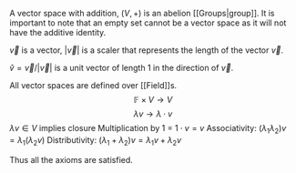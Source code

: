 A vector space with addition, $(V,+)$ is an abelion [[Groups|group]]. It is important to note that an empty set cannot be a vector space as it will not have the additive identity.

$\vec v$ is a vector, $|\vec v|$ is a scaler that represents the length of the vector $\vec v$. 

$\hat v=\vec v/|\vec v|$ is a unit vector of length 1 in the direction of $\vec v$.

All vector spaces are defined over [[Field]]s. $$\mathbb F\times V\to V$$$$\lambda v\to \lambda\cdot v$$$\lambda v\in V$ implies closure
Multiplication by 1 = $1\cdot v=v$
Associativity: $(\lambda_1\lambda_2)v=\lambda_1(\lambda_2 v)$
Distributivity: $(\lambda_1+\lambda_2)v=\lambda_1v+\lambda_2v$

Thus all the axioms are satisfied. 


